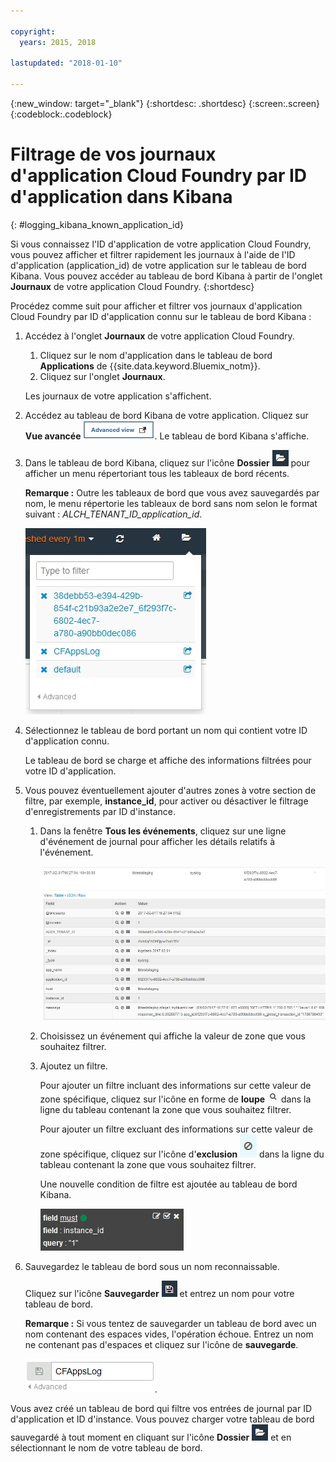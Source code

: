 ```yaml
---

copyright:
  years: 2015, 2018

lastupdated: "2018-01-10"

---
```

{:new_window: target="_blank"}
{:shortdesc: .shortdesc}
{:screen:.screen}
{:codeblock:.codeblock}


# Filtrage de vos journaux d'application Cloud Foundry par ID d'application dans Kibana
{: #logging_kibana_known_application_id}

Si vous connaissez l'ID d'application de votre application Cloud Foundry, vous pouvez afficher et filtrer rapidement les journaux à l'aide de l'ID d'application (application_id) de votre application sur le tableau de bord Kibana. Vous pouvez accéder au tableau de bord Kibana à partir de l'onglet **Journaux** de votre application Cloud Foundry. 
{:shortdesc}


Procédez comme suit pour afficher et filtrer vos journaux d'application Cloud Foundry par ID d'application connu sur le tableau de bord Kibana :

1. Accédez à l'onglet **Journaux** de votre application Cloud Foundry. 

    1. Cliquez sur le nom d'application dans le tableau de bord **Applications** de {{site.data.keyword.Bluemix_notm}}.
    2. Cliquez sur l'onglet **Journaux**. 
    
    Les journaux de votre application s'affichent.

2. Accédez au tableau de bord Kibana de votre application. Cliquez sur **Vue avancée** ![Lien Vue avancée](images/logging_advanced_view.jpg "Lien Vue avancée"). Le tableau de bord Kibana s'affiche.

3. Dans le tableau de bord Kibana, cliquez sur l'icône **Dossier** ![Icône Dossier](images/logging_folder.jpg "Icône Dossier") pour afficher un menu répertoriant tous les tableaux de bord récents. 

    **Remarque :** Outre les tableaux de bord que vous avez sauvegardés par nom, le menu répertorie les tableaux de bord sans nom selon le format suivant : *ALCH_TENANT_ID_application_id*. 

    ![Liste de tableaux de bord](images/logging_list_of_dashboards.jpg "Liste de tableaux de bord")

4. Sélectionnez le tableau de bord portant un nom qui contient votre ID d'application connu. 

    Le tableau de bord se charge et affiche des informations filtrées pour votre ID d'application.

5. Vous pouvez éventuellement ajouter d'autres zones à votre section de filtre, par exemple, **instance_id**, pour activer ou désactiver le filtrage d'enregistrements par ID d'instance. 
  
    1. Dans la fenêtre **Tous les événements**, cliquez sur une ligne d'événement de journal pour afficher les détails relatifs à l'événement. 
	
        ![Fenêtre Tous les événements affichant les détails d'un événement de journal sélectionné](images/logging_selected_log_event.jpg "Fenêtre Tous les événements affichant les détails d'un événement de journal sélectionné")
	
    2. Choisissez un événement qui affiche la valeur de zone que vous souhaitez filtrer.
	
    3. Ajoutez un filtre.
    
        Pour ajouter un filtre incluant des informations sur cette valeur de zone spécifique, cliquez sur l'icône en forme de **loupe** ![Icône en forme de loupe](images/logging_magnifying_glass.jpg "Icône en forme de loupe") dans la ligne du tableau contenant la zone que vous souhaitez filtrer. 
	
        Pour ajouter un filtre excluant des informations sur cette valeur de zone spécifique, cliquez sur l'icône d'**exclusion** ![Icône d'exclusion](images/logging_exclusion_icon.png "Icône d'exclusion") dans la ligne du tableau contenant la zone que vous souhaitez filtrer.  

        Une nouvelle condition de filtre est ajoutée au tableau de bord Kibana.
	
	    ![Condition de filtre incluant la zone instance_id](images/logging_instance_id_filter.jpg "Condition de filtre incluant la zone instance_id")
	
6. Sauvegardez le tableau de bord sous un nom reconnaissable. 

    Cliquez sur l'icône **Sauvegarder** ![Icône Sauvegarder](images/logging_save.jpg "Icône Sauvegarder") et entrez un nom pour votre tableau de bord. 

    **Remarque :** Si vous tentez de sauvegarder un tableau de bord avec un nom contenant des espaces vides, l'opération échoue. Entrez un nom ne contenant pas d'espaces et cliquez sur l'icône de **sauvegarde**.

    ![Sauvegarde d'un nom de tableau de bord](images/logging_save_dashboard.jpg "Sauvegarde d'un nom de tableau de bord").


Vous avez créé un tableau de bord qui filtre vos entrées de journal par ID d'application et ID d'instance. Vous pouvez charger votre tableau de bord sauvegardé à tout moment en cliquant sur l'icône **Dossier** ![Icône Dossier](images/logging_folder.jpg "Icône Dossier") et en sélectionnant le nom de votre tableau de bord.
